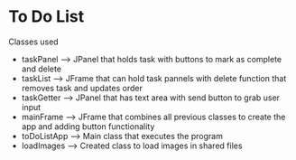 # To Do List
Classes used
- taskPanel --> JPanel that holds task with buttons to mark as complete and delete
- taskList --> JFrame that can hold task pannels with delete function that removes task and updates order
- taskGetter --> JPanel that has text area with send button to grab user input
- mainFrame --> JFrame that combines all previous classes to create the app and adding button functionality
- toDoListApp --> Main class that executes the program
- loadImages --> Created class to load images in shared files
